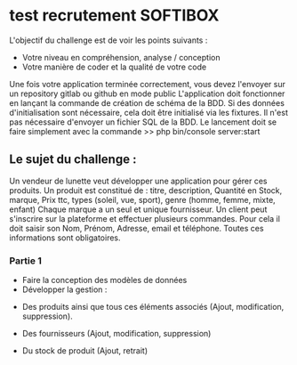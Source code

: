 test recrutement SOFTIBOX
=============================================================
L'objectif du challenge est de voir les points suivants :
* Votre niveau en compréhension, analyse / conception
* Votre manière de coder et la qualité de votre code

Une fois votre application terminée correctement, vous devez l'envoyer sur un repository gitlab ou github en mode public
L'application doit fonctionner en lançant la commande de création de schéma de la BDD. Si des données d'initialisation sont nécessaire, cela doit être initialisé via les fixtures. Il n'est pas nécessaire d'envoyer un fichier SQL de la BDD.
Le lancement doit se faire simplement avec la commande >> php bin/console server:start

## Le sujet du challenge :
Un vendeur de lunette veut développer une application pour gérer ces produits.
Un produit est constitué de : titre, description, Quantité en Stock, marque, Prix ttc, types (soleil, vue, sport), genre (homme, femme, mixte, enfant)
Chaque marque a un seul et unique fournisseur.
Un client peut s'inscrire sur la plateforme et effectuer plusieurs commandes. Pour cela il doit saisir son Nom, Prénom, Adresse, email et téléphone. Toutes ces informations sont obligatoires.

### Partie 1
* Faire la conception des modèles de données
* Développer la gestion :
 - Des produits ainsi que tous ces éléments associés (Ajout, modification, suppression).
 
 - Des fournisseurs (Ajout, modification, suppression)
 
 - Du stock de produit (Ajout, retrait)

